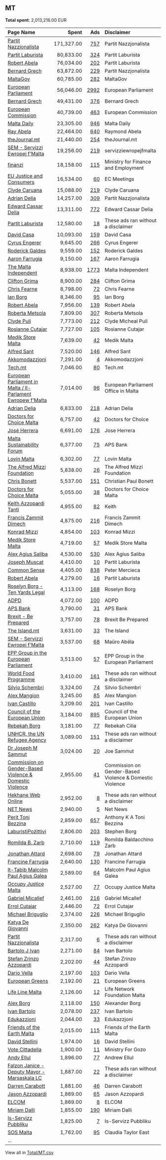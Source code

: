 ## MT
**Total spent**: 2,013,216.00 EUR

|Page Name|Spent|Ads|Disclaimer|
|:---|---:|---:|:---|
|[Partit Nazzjonalista](https://www.facebook.com/159249234115841)|171,327.00|[757](https://www.facebook.com/ads/library/?active_status=all&ad_type=political_and_issue_ads&country=MT&view_all_page_id=159249234115841&search_type=page&media_type=all)|Partit Nazzjonalista|
|[Partit Laburista](https://www.facebook.com/162461360451180)|80,833.00|[324](https://www.facebook.com/ads/library/?active_status=all&ad_type=political_and_issue_ads&country=MT&view_all_page_id=162461360451180&search_type=page&media_type=all)|Partit Laburista|
|[Robert Abela](https://www.facebook.com/1343072129119715)|76,034.00|[202](https://www.facebook.com/ads/library/?active_status=all&ad_type=political_and_issue_ads&country=MT&view_all_page_id=1343072129119715&search_type=page&media_type=all)|Partit Laburista|
|[Bernard Grech](https://www.facebook.com/208847592959887)|63,872.00|[229](https://www.facebook.com/ads/library/?active_status=all&ad_type=political_and_issue_ads&country=MT&view_all_page_id=208847592959887&search_type=page&media_type=all)|Partit Nazzjonalista|
|[MaltaGov](https://www.facebook.com/735396419870282)|60,785.00|[282](https://www.facebook.com/ads/library/?active_status=all&ad_type=political_and_issue_ads&country=MT&view_all_page_id=735396419870282&search_type=page&media_type=all)|MaltaGov|
|[European Parliament](https://www.facebook.com/178362315106)|56,046.00|[2992](https://www.facebook.com/ads/library/?active_status=all&ad_type=political_and_issue_ads&country=MT&view_all_page_id=178362315106&search_type=page&media_type=all)|European Parliament|
|[Bernard Grech](https://www.facebook.com/208847592959887)|49,431.00|[376](https://www.facebook.com/ads/library/?active_status=all&ad_type=political_and_issue_ads&country=MT&view_all_page_id=208847592959887&search_type=page&media_type=all)|Bernard Grech|
|[European Commission](https://www.facebook.com/107898832590939)|40,739.00|[463](https://www.facebook.com/ads/library/?active_status=all&ad_type=political_and_issue_ads&country=MT&view_all_page_id=107898832590939&search_type=page&media_type=all)|European Commission|
|[Malta Daily](https://www.facebook.com/103987224566212)|23,305.00|[946](https://www.facebook.com/ads/library/?active_status=all&ad_type=political_and_issue_ads&country=MT&view_all_page_id=103987224566212&search_type=page&media_type=all)|Malta Daily|
|[Ray Abela](https://www.facebook.com/578649719470540)|22,464.00|[640](https://www.facebook.com/ads/library/?active_status=all&ad_type=political_and_issue_ads&country=MT&view_all_page_id=578649719470540&search_type=page&media_type=all)|Raymond Abela|
|[theJournal.mt](https://www.facebook.com/113370210852276)|21,440.00|[254](https://www.facebook.com/ads/library/?active_status=all&ad_type=political_and_issue_ads&country=MT&view_all_page_id=113370210852276&search_type=page&media_type=all)|theJournal.mt|
|[SEM - Servizzi Ewropej f'Malta](https://www.facebook.com/180083672068356)|19,256.00|[219](https://www.facebook.com/ads/library/?active_status=all&ad_type=political_and_issue_ads&country=MT&view_all_page_id=180083672068356&search_type=page&media_type=all)|servizziewropejfmalta|
|[finanzi](https://www.facebook.com/100164765041410)|18,158.00|[115](https://www.facebook.com/ads/library/?active_status=all&ad_type=political_and_issue_ads&country=MT&view_all_page_id=100164765041410&search_type=page&media_type=all)|Ministry for Finance and Employment|
|[EU Justice and Consumers](https://www.facebook.com/278117815576023)|16,534.00|[60](https://www.facebook.com/ads/library/?active_status=all&ad_type=political_and_issue_ads&country=MT&view_all_page_id=278117815576023&search_type=page&media_type=all)|EC Meetings|
|[Clyde Caruana](https://www.facebook.com/1456808057941797)|15,088.00|[219](https://www.facebook.com/ads/library/?active_status=all&ad_type=political_and_issue_ads&country=MT&view_all_page_id=1456808057941797&search_type=page&media_type=all)|Clyde Caruana|
|[Adrian Delia](https://www.facebook.com/1442808799090985)|14,257.00|[309](https://www.facebook.com/ads/library/?active_status=all&ad_type=political_and_issue_ads&country=MT&view_all_page_id=1442808799090985&search_type=page&media_type=all)|Partit Nazzjonalista|
|[Edward Cassar Delia](https://www.facebook.com/108258428190396)|13,311.00|[772](https://www.facebook.com/ads/library/?active_status=all&ad_type=political_and_issue_ads&country=MT&view_all_page_id=108258428190396&search_type=page&media_type=all)|Edward Cassar Delia|
|[Partit Laburista](https://www.facebook.com/162461360451180)|12,580.00|[18](https://www.facebook.com/ads/library/?active_status=all&ad_type=political_and_issue_ads&country=MT&view_all_page_id=162461360451180&search_type=page&media_type=all)|These ads ran without a disclaimer|
|[David Casa](https://www.facebook.com/193035580892638)|10,093.00|[159](https://www.facebook.com/ads/library/?active_status=all&ad_type=political_and_issue_ads&country=MT&view_all_page_id=193035580892638&search_type=page&media_type=all)|David Casa|
|[Cyrus Engerer](https://www.facebook.com/212468218793878)|9,645.00|[266](https://www.facebook.com/ads/library/?active_status=all&ad_type=political_and_issue_ads&country=MT&view_all_page_id=212468218793878&search_type=page&media_type=all)|Cyrus Engerer|
|[Roderick Galdes](https://www.facebook.com/1399942566977195)|9,559.00|[152](https://www.facebook.com/ads/library/?active_status=all&ad_type=political_and_issue_ads&country=MT&view_all_page_id=1399942566977195&search_type=page&media_type=all)|Roderick Galdes|
|[Aaron Farrugia](https://www.facebook.com/87072433962)|9,150.00|[167](https://www.facebook.com/ads/library/?active_status=all&ad_type=political_and_issue_ads&country=MT&view_all_page_id=87072433962&search_type=page&media_type=all)|Aaron Farrugia|
|[The Malta Independent](https://www.facebook.com/480288348662981)|8,938.00|[1773](https://www.facebook.com/ads/library/?active_status=all&ad_type=political_and_issue_ads&country=MT&view_all_page_id=480288348662981&search_type=page&media_type=all)|Malta Independent|
|[Clifton Grima](https://www.facebook.com/958347047640309)|8,900.00|[284](https://www.facebook.com/ads/library/?active_status=all&ad_type=political_and_issue_ads&country=MT&view_all_page_id=958347047640309&search_type=page&media_type=all)|Clifton Grima|
|[Chris Fearne](https://www.facebook.com/215890091811957)|8,798.00|[72](https://www.facebook.com/ads/library/?active_status=all&ad_type=political_and_issue_ads&country=MT&view_all_page_id=215890091811957&search_type=page&media_type=all)|Chris Fearne|
|[Ian Borg](https://www.facebook.com/151496594943131)|8,346.00|[95](https://www.facebook.com/ads/library/?active_status=all&ad_type=political_and_issue_ads&country=MT&view_all_page_id=151496594943131&search_type=page&media_type=all)|Ian Borg|
|[Robert Abela](https://www.facebook.com/1343072129119715)|7,956.00|[139](https://www.facebook.com/ads/library/?active_status=all&ad_type=political_and_issue_ads&country=MT&view_all_page_id=1343072129119715&search_type=page&media_type=all)|Robert Abela|
|[Roberta Metsola](https://www.facebook.com/406824526101449)|7,809.00|[307](https://www.facebook.com/ads/library/?active_status=all&ad_type=political_and_issue_ads&country=MT&view_all_page_id=406824526101449&search_type=page&media_type=all)|Roberta Metsola|
|[Clyde Puli](https://www.facebook.com/119400288227788)|7,773.00|[212](https://www.facebook.com/ads/library/?active_status=all&ad_type=political_and_issue_ads&country=MT&view_all_page_id=119400288227788&search_type=page&media_type=all)|Clyde Micheal Puli|
|[Rosianne Cutajar](https://www.facebook.com/241512229256662)|7,727.00|[105](https://www.facebook.com/ads/library/?active_status=all&ad_type=political_and_issue_ads&country=MT&view_all_page_id=241512229256662&search_type=page&media_type=all)|Rosianne Cutajar|
|[Medik Store Malta](https://www.facebook.com/113095853899600)|7,639.00|[42](https://www.facebook.com/ads/library/?active_status=all&ad_type=political_and_issue_ads&country=MT&view_all_page_id=113095853899600&search_type=page&media_type=all)|Medik Malta|
|[Alfred Sant](https://www.facebook.com/537789116260209)|7,520.00|[146](https://www.facebook.com/ads/library/?active_status=all&ad_type=political_and_issue_ads&country=MT&view_all_page_id=537789116260209&search_type=page&media_type=all)|Alfred Sant|
|[Akkomodazzjoni](https://www.facebook.com/105290491207206)|7,291.00|[4](https://www.facebook.com/ads/library/?active_status=all&ad_type=political_and_issue_ads&country=MT&view_all_page_id=105290491207206&search_type=page&media_type=all)|Akkomodazzjoni|
|[Tech.mt](https://www.facebook.com/407332443157920)|7,046.00|[80](https://www.facebook.com/ads/library/?active_status=all&ad_type=political_and_issue_ads&country=MT&view_all_page_id=407332443157920&search_type=page&media_type=all)|Tech.mt|
|[European Parliament in Malta / Il-Parlament Ewropew f'Malta](https://www.facebook.com/116353271736965)|7,014.00|[96](https://www.facebook.com/ads/library/?active_status=all&ad_type=political_and_issue_ads&country=MT&view_all_page_id=116353271736965&search_type=page&media_type=all)|European Parliament Office in Malta|
|[Adrian Delia](https://www.facebook.com/1442808799090985)|6,833.00|[218](https://www.facebook.com/ads/library/?active_status=all&ad_type=political_and_issue_ads&country=MT&view_all_page_id=1442808799090985&search_type=page&media_type=all)|Adrian  Delia|
|[Doctors for Choice Malta](https://www.facebook.com/506829903185337)|6,757.00|[42](https://www.facebook.com/ads/library/?active_status=all&ad_type=political_and_issue_ads&country=MT&view_all_page_id=506829903185337&search_type=page&media_type=all)|Doctors for Choice|
|[José Herrera](https://www.facebook.com/192244897614042)|6,691.00|[176](https://www.facebook.com/ads/library/?active_status=all&ad_type=political_and_issue_ads&country=MT&view_all_page_id=192244897614042&search_type=page&media_type=all)|Jose Herrera|
|[Malta Sustainability Forum](https://www.facebook.com/103659487699382)|6,377.00|[75](https://www.facebook.com/ads/library/?active_status=all&ad_type=political_and_issue_ads&country=MT&view_all_page_id=103659487699382&search_type=page&media_type=all)|APS Bank|
|[Lovin Malta](https://www.facebook.com/1700937210129433)|6,302.00|[77](https://www.facebook.com/ads/library/?active_status=all&ad_type=political_and_issue_ads&country=MT&view_all_page_id=1700937210129433&search_type=page&media_type=all)|Lovin Malta|
|[The Alfred Mizzi Foundation](https://www.facebook.com/1423096917943323)|5,838.00|[26](https://www.facebook.com/ads/library/?active_status=all&ad_type=political_and_issue_ads&country=MT&view_all_page_id=1423096917943323&search_type=page&media_type=all)|The Alfred Mizzi Foundation|
|[Chris Bonett](https://www.facebook.com/2348335638559952)|5,537.00|[151](https://www.facebook.com/ads/library/?active_status=all&ad_type=political_and_issue_ads&country=MT&view_all_page_id=2348335638559952&search_type=page&media_type=all)|Christian Paul Bonett|
|[Doctors for Choice Malta](https://www.facebook.com/506829903185337)|5,055.00|[38](https://www.facebook.com/ads/library/?active_status=all&ad_type=political_and_issue_ads&country=MT&view_all_page_id=506829903185337&search_type=page&media_type=all)|Doctors for Choice Malta|
|[Keith Azzopardi Tanti](https://www.facebook.com/118206712183521)|4,955.00|[82](https://www.facebook.com/ads/library/?active_status=all&ad_type=political_and_issue_ads&country=MT&view_all_page_id=118206712183521&search_type=page&media_type=all)|Keith|
|[Francis Zammit Dimech](https://www.facebook.com/117406495021568)|4,875.00|[216](https://www.facebook.com/ads/library/?active_status=all&ad_type=political_and_issue_ads&country=MT&view_all_page_id=117406495021568&search_type=page&media_type=all)|Francis Zammit Dimech|
|[Konrad Mizzi](https://www.facebook.com/397851683596055)|4,854.00|[103](https://www.facebook.com/ads/library/?active_status=all&ad_type=political_and_issue_ads&country=MT&view_all_page_id=397851683596055&search_type=page&media_type=all)|Konrad Mizzi|
|[Medik Store Malta](https://www.facebook.com/113095853899600)|4,719.00|[57](https://www.facebook.com/ads/library/?active_status=all&ad_type=political_and_issue_ads&country=MT&view_all_page_id=113095853899600&search_type=page&media_type=all)|Medik Store Malta|
|[Alex Agius Saliba](https://www.facebook.com/656955664383156)|4,530.00|[530](https://www.facebook.com/ads/library/?active_status=all&ad_type=political_and_issue_ads&country=MT&view_all_page_id=656955664383156&search_type=page&media_type=all)|Alex Agius Saliba|
|[Joseph Muscat](https://www.facebook.com/63887949740)|4,410.00|[10](https://www.facebook.com/ads/library/?active_status=all&ad_type=political_and_issue_ads&country=MT&view_all_page_id=63887949740&search_type=page&media_type=all)|Partit Laburista|
|[Common Sense](https://www.facebook.com/144274229676499)|4,405.00|[838](https://www.facebook.com/ads/library/?active_status=all&ad_type=political_and_issue_ads&country=MT&view_all_page_id=144274229676499&search_type=page&media_type=all)|Peter Mercieca|
|[Robert Abela](https://www.facebook.com/1343072129119715)|4,279.00|[16](https://www.facebook.com/ads/library/?active_status=all&ad_type=political_and_issue_ads&country=MT&view_all_page_id=1343072129119715&search_type=page&media_type=all)|Partit Laburista|
|[Roselyn Borg - Ten Yards Legal](https://www.facebook.com/446487702156732)|4,113.00|[168](https://www.facebook.com/ads/library/?active_status=all&ad_type=political_and_issue_ads&country=MT&view_all_page_id=446487702156732&search_type=page&media_type=all)|Roselyn Borg|
|[ADPD](https://www.facebook.com/309359272432391)|4,072.00|[100](https://www.facebook.com/ads/library/?active_status=all&ad_type=political_and_issue_ads&country=MT&view_all_page_id=309359272432391&search_type=page&media_type=all)|ADPD|
|[APS Bank](https://www.facebook.com/193048277409773)|3,790.00|[31](https://www.facebook.com/ads/library/?active_status=all&ad_type=political_and_issue_ads&country=MT&view_all_page_id=193048277409773&search_type=page&media_type=all)|APS Bank|
|[Brexit - Be Prepared](https://www.facebook.com/117411152994609)|3,757.00|[78](https://www.facebook.com/ads/library/?active_status=all&ad_type=political_and_issue_ads&country=MT&view_all_page_id=117411152994609&search_type=page&media_type=all)|Brexit Be Prepared|
|[The Island.mt](https://www.facebook.com/104830741414076)|3,631.00|[33](https://www.facebook.com/ads/library/?active_status=all&ad_type=political_and_issue_ads&country=MT&view_all_page_id=104830741414076&search_type=page&media_type=all)|The Island|
|[SEM - Servizzi Ewropej f'Malta](https://www.facebook.com/180083672068356)|3,537.00|[68](https://www.facebook.com/ads/library/?active_status=all&ad_type=political_and_issue_ads&country=MT&view_all_page_id=180083672068356&search_type=page&media_type=all)|Maüro Abëla|
|[EPP Group in the European Parliament](https://www.facebook.com/291699857688)|3,513.00|[57](https://www.facebook.com/ads/library/?active_status=all&ad_type=political_and_issue_ads&country=MT&view_all_page_id=291699857688&search_type=page&media_type=all)|EPP Group in the European Parliament|
|[World Food Programme](https://www.facebook.com/28312410177)|3,410.00|[161](https://www.facebook.com/ads/library/?active_status=all&ad_type=political_and_issue_ads&country=MT&view_all_page_id=28312410177&search_type=page&media_type=all)|These ads ran without a disclaimer|
|[Silvio Schembri](https://www.facebook.com/803055243122680)|3,324.00|[74](https://www.facebook.com/ads/library/?active_status=all&ad_type=political_and_issue_ads&country=MT&view_all_page_id=803055243122680&search_type=page&media_type=all)|Silvio Schembri|
|[Alex Mangion](https://www.facebook.com/1592315247711321)|3,245.00|[85](https://www.facebook.com/ads/library/?active_status=all&ad_type=political_and_issue_ads&country=MT&view_all_page_id=1592315247711321&search_type=page&media_type=all)|Alex Mangion|
|[Ivan Castillo](https://www.facebook.com/314107445765412)|3,209.00|[201](https://www.facebook.com/ads/library/?active_status=all&ad_type=political_and_issue_ads&country=MT&view_all_page_id=314107445765412&search_type=page&media_type=all)|Ivan Castillo|
|[Council of the European Union](https://www.facebook.com/147547541961576)|3,184.00|[895](https://www.facebook.com/ads/library/?active_status=all&ad_type=political_and_issue_ads&country=MT&view_all_page_id=147547541961576&search_type=page&media_type=all)|Council of the European Union|
|[Rebekah Borg](https://www.facebook.com/2160573460895828)|3,181.00|[77](https://www.facebook.com/ads/library/?active_status=all&ad_type=political_and_issue_ads&country=MT&view_all_page_id=2160573460895828&search_type=page&media_type=all)|Rebekah Cilia|
|[UNHCR, the UN Refugee Agency](https://www.facebook.com/13204463437)|3,089.00|[151](https://www.facebook.com/ads/library/?active_status=all&ad_type=political_and_issue_ads&country=MT&view_all_page_id=13204463437&search_type=page&media_type=all)|These ads ran without a disclaimer|
|[Dr Joseph M Sammut](https://www.facebook.com/433245190070343)|3,024.00|[20](https://www.facebook.com/ads/library/?active_status=all&ad_type=political_and_issue_ads&country=MT&view_all_page_id=433245190070343&search_type=page&media_type=all)|Joe Sammut|
|[Commission on Gender-Based Violence & Domestic Violence](https://www.facebook.com/266247240246008)|2,955.00|[41](https://www.facebook.com/ads/library/?active_status=all&ad_type=political_and_issue_ads&country=MT&view_all_page_id=266247240246008&search_type=page&media_type=all)|Commission on Gender-Based Violence & Domestic Violence|
|[Hekhane Web Online](https://www.facebook.com/319990751846343)|2,952.00|[8](https://www.facebook.com/ads/library/?active_status=all&ad_type=political_and_issue_ads&country=MT&view_all_page_id=319990751846343&search_type=page&media_type=all)|These ads ran without a disclaimer|
|[NET News](https://www.facebook.com/102227224025)|2,940.00|[5](https://www.facebook.com/ads/library/?active_status=all&ad_type=political_and_issue_ads&country=MT&view_all_page_id=102227224025&search_type=page&media_type=all)|Net News|
|[Perit Toni Bezzina](https://www.facebook.com/182685608490046)|2,859.00|[657](https://www.facebook.com/ads/library/?active_status=all&ad_type=political_and_issue_ads&country=MT&view_all_page_id=182685608490046&search_type=page&media_type=all)|Anthony K A Toni Bezzina|
|[LaburistiPożittivi](https://www.facebook.com/351618118844864)|2,806.00|[203](https://www.facebook.com/ads/library/?active_status=all&ad_type=political_and_issue_ads&country=MT&view_all_page_id=351618118844864&search_type=page&media_type=all)|Stephen Borg|
|[Romilda B. Zarb](https://www.facebook.com/295310111175191)|2,710.00|[119](https://www.facebook.com/ads/library/?active_status=all&ad_type=political_and_issue_ads&country=MT&view_all_page_id=295310111175191&search_type=page&media_type=all)|Romilda Baldacchino Zarb|
|[Jonathan Attard](https://www.facebook.com/102417405218853)|2,698.00|[79](https://www.facebook.com/ads/library/?active_status=all&ad_type=political_and_issue_ads&country=MT&view_all_page_id=102417405218853&search_type=page&media_type=all)|Jonathan Attard|
|[Francine Farrugia](https://www.facebook.com/249229579276947)|2,640.00|[130](https://www.facebook.com/ads/library/?active_status=all&ad_type=political_and_issue_ads&country=MT&view_all_page_id=249229579276947&search_type=page&media_type=all)|Francine Farrugia|
|[It-Tabib Malcolm Paul Agius Galea](https://www.facebook.com/558899981162708)|2,589.00|[64](https://www.facebook.com/ads/library/?active_status=all&ad_type=political_and_issue_ads&country=MT&view_all_page_id=558899981162708&search_type=page&media_type=all)|Malcolm Paul Agius Galea|
|[Occupy Justice Malta](https://www.facebook.com/373727439735340)|2,527.00|[77](https://www.facebook.com/ads/library/?active_status=all&ad_type=political_and_issue_ads&country=MT&view_all_page_id=373727439735340&search_type=page&media_type=all)|Occupy Justice Malta|
|[Gabriel Micallef](https://www.facebook.com/519983634699152)|2,461.00|[216](https://www.facebook.com/ads/library/?active_status=all&ad_type=political_and_issue_ads&country=MT&view_all_page_id=519983634699152&search_type=page&media_type=all)|Gabriel Micallef|
|[Errol Cutajar](https://www.facebook.com/1125945327534590)|2,446.00|[72](https://www.facebook.com/ads/library/?active_status=all&ad_type=political_and_issue_ads&country=MT&view_all_page_id=1125945327534590&search_type=page&media_type=all)|Errol Cutajar|
|[Michael Briguglio](https://www.facebook.com/1040577706078198)|2,374.00|[226](https://www.facebook.com/ads/library/?active_status=all&ad_type=political_and_issue_ads&country=MT&view_all_page_id=1040577706078198&search_type=page&media_type=all)|Michael Briguglio|
|[Katya De Giovanni](https://www.facebook.com/108016007632265)|2,350.00|[262](https://www.facebook.com/ads/library/?active_status=all&ad_type=political_and_issue_ads&country=MT&view_all_page_id=108016007632265&search_type=page&media_type=all)|Katya De Giovanni|
|[Partit Nazzjonalista](https://www.facebook.com/159249234115841)|2,317.00|[6](https://www.facebook.com/ads/library/?active_status=all&ad_type=political_and_issue_ads&country=MT&view_all_page_id=159249234115841&search_type=page&media_type=all)|These ads ran without a disclaimer|
|[Bartolo J Ivan](https://www.facebook.com/110298813928985)|2,271.00|[84](https://www.facebook.com/ads/library/?active_status=all&ad_type=political_and_issue_ads&country=MT&view_all_page_id=110298813928985&search_type=page&media_type=all)|Ivan Bartolo|
|[Stefan Zrinzo Azzopardi](https://www.facebook.com/962171353838693)|2,202.00|[44](https://www.facebook.com/ads/library/?active_status=all&ad_type=political_and_issue_ads&country=MT&view_all_page_id=962171353838693&search_type=page&media_type=all)|Stefan Zrinzo Azzopardi|
|[Dario Vella](https://www.facebook.com/418820864845546)|2,197.00|[103](https://www.facebook.com/ads/library/?active_status=all&ad_type=political_and_issue_ads&country=MT&view_all_page_id=418820864845546&search_type=page&media_type=all)|Dario Vella|
|[European Greens](https://www.facebook.com/141366725876424)|2,192.00|[21](https://www.facebook.com/ads/library/?active_status=all&ad_type=political_and_issue_ads&country=MT&view_all_page_id=141366725876424&search_type=page&media_type=all)|European Greens|
|[Life Line Malta](https://www.facebook.com/209577682943705)|2,126.00|[12](https://www.facebook.com/ads/library/?active_status=all&ad_type=political_and_issue_ads&country=MT&view_all_page_id=209577682943705&search_type=page&media_type=all)|Life Network Foundation Malta|
|[Alex Borg](https://www.facebook.com/569595716763663)|2,118.00|[150](https://www.facebook.com/ads/library/?active_status=all&ad_type=political_and_issue_ads&country=MT&view_all_page_id=569595716763663&search_type=page&media_type=all)|Alexander Borg|
|[Ivan Bartolo](https://www.facebook.com/111115483615131)|2,078.00|[237](https://www.facebook.com/ads/library/?active_status=all&ad_type=political_and_issue_ads&country=MT&view_all_page_id=111115483615131&search_type=page&media_type=all)|Ivan Bartolo|
|[Edukazzjoni](https://www.facebook.com/1475539739391691)|2,044.00|[33](https://www.facebook.com/ads/library/?active_status=all&ad_type=political_and_issue_ads&country=MT&view_all_page_id=1475539739391691&search_type=page&media_type=all)|Edukazzjoni|
|[Friends of the Earth Malta](https://www.facebook.com/137236009675929)|2,015.00|[115](https://www.facebook.com/ads/library/?active_status=all&ad_type=political_and_issue_ads&country=MT&view_all_page_id=137236009675929&search_type=page&media_type=all)|Friends of the Earth Malta|
|[David Stellini](https://www.facebook.com/1911257335785088)|1,974.00|[16](https://www.facebook.com/ads/library/?active_status=all&ad_type=political_and_issue_ads&country=MT&view_all_page_id=1911257335785088&search_type=page&media_type=all)|David Stellini|
|[Vote Cittadella](https://www.facebook.com/1868489306552841)|1,900.00|[11](https://www.facebook.com/ads/library/?active_status=all&ad_type=political_and_issue_ads&country=MT&view_all_page_id=1868489306552841&search_type=page&media_type=all)|Ministry For Gozo|
|[Andy Ellul](https://www.facebook.com/268646240272422)|1,896.00|[77](https://www.facebook.com/ads/library/?active_status=all&ad_type=political_and_issue_ads&country=MT&view_all_page_id=268646240272422&search_type=page&media_type=all)|Andrew Ellul|
|[Falzon Janice - Deputy Mayor - Marsaskala LC](https://www.facebook.com/433761360724117)|1,887.00|[22](https://www.facebook.com/ads/library/?active_status=all&ad_type=political_and_issue_ads&country=MT&view_all_page_id=433761360724117&search_type=page&media_type=all)|These ads ran without a disclaimer|
|[Darren Carabott](https://www.facebook.com/569537523066702)|1,881.00|[46](https://www.facebook.com/ads/library/?active_status=all&ad_type=political_and_issue_ads&country=MT&view_all_page_id=569537523066702&search_type=page&media_type=all)|Darren Carabott|
|[Jason Azzopardi](https://www.facebook.com/424428710903598)|1,869.00|[65](https://www.facebook.com/ads/library/?active_status=all&ad_type=political_and_issue_ads&country=MT&view_all_page_id=424428710903598&search_type=page&media_type=all)|Jason Azzopardi|
|[ELCOM](https://www.facebook.com/1161529617292019)|1,869.00|[8](https://www.facebook.com/ads/library/?active_status=all&ad_type=political_and_issue_ads&country=MT&view_all_page_id=1161529617292019&search_type=page&media_type=all)|ELCOM|
|[Miriam Dalli](https://www.facebook.com/277980849002904)|1,855.00|[190](https://www.facebook.com/ads/library/?active_status=all&ad_type=political_and_issue_ads&country=MT&view_all_page_id=277980849002904&search_type=page&media_type=all)|Miriam Dalli|
|[Is-Servizz Pubbliku](https://www.facebook.com/1899278546967270)|1,825.00|[7](https://www.facebook.com/ads/library/?active_status=all&ad_type=political_and_issue_ads&country=MT&view_all_page_id=1899278546967270&search_type=page&media_type=all)|Is-Servizz Pubbliku|
|[SOS Malta](https://www.facebook.com/206414479408668)|1,762.00|[95](https://www.facebook.com/ads/library/?active_status=all&ad_type=political_and_issue_ads&country=MT&view_all_page_id=206414479408668&search_type=page&media_type=all)|Claudia Taylor East|
|...||||

View all in [Total/MT.csv](../../MetaData/Total/MT.csv)
